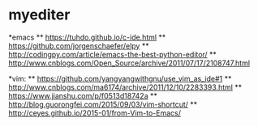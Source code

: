 # myediter

*emacs
** https://tuhdo.github.io/c-ide.html
** https://github.com/jorgenschaefer/elpy
** http://codingpy.com/article/emacs-the-best-python-editor/
** http://www.cnblogs.com/Open_Source/archive/2011/07/17/2108747.html


*vim:
** https://github.com/yangyangwithgnu/use_vim_as_ide#1
** http://www.cnblogs.com/ma6174/archive/2011/12/10/2283393.html
** https://www.jianshu.com/p/f0513d18742a
** http://blog.guorongfei.com/2015/09/03/vim-shortcut/
** http://ceyes.github.io/2015-01/from-Vim-to-Emacs/


